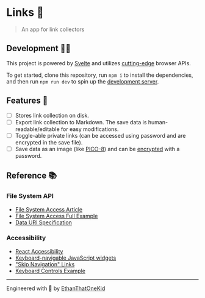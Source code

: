 # Links 🔗

> An app for link collectors

## Development 👨‍💻

This project is powered by [Svelte][svelte] and utilizes [cutting-edge][web_dev] browser APIs.

To get started, clone this repository, run `npm i` to install the dependencies, and then run `npm run dev` to spin up the [development server][localhost].

## Features 💅

- [ ] Stores link collection on disk.
- [ ] Export link collection to Markdown. The save data is human-readable/editable for easy modifications.
- [ ] Toggle-able private links (can be accessed using password and are encrypted in the save file).
- [ ] Save data as an image (like [PICO-8](https://pico-8.fandom.com/wiki/P8PNGFileFormat)) and can be [encrypted](https://developer.mozilla.org/en-US/docs/Web/API/SubtleCrypto/encrypt#syntax) with a password.

## Reference 📚

### File System API

- [File System Access Article](https://web.dev/file-system-access/)
- [File System Access Full Example](https://github.com/GoogleChromeLabs/text-editor)
- [Data URI Specification](https://tools.ietf.org/html/rfc2397)

### Accessibility

- [React Accessibility](https://reactjs.org/docs/accessibility.html)
- [Keyboard-navigable JavaScript widgets](https://developer.mozilla.org/en-US/docs/Web/Accessibility/Keyboard-navigable_JavaScript_widgets)
- ["Skip Navigation" Links](https://webaim.org/techniques/skipnav/)
- [Keyboard Controls Example](https://svelte.dev/repl/c6ad343f3ec2406aaae05cf8b4a20698?version=3.23.2)

---

Engineered with 💖 by [EthanThatOneKid][creator_url]

[creator_url]: http://ethandavidson.com/
[svelte]: https://svelte.dev/
[web_dev]: https://developers.google.com/web/updates/2020/10/nic86
[localhost]: http://localhost:5000

